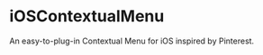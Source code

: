iOSContextualMenu
=================

An easy-to-plug-in Contextual Menu for iOS inspired by Pinterest.
